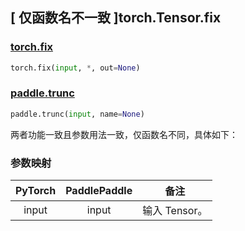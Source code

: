 ## [ 仅函数名不一致 ]torch.Tensor.fix

### [torch.fix](https://pytorch.org/docs/stable/generated/torch.fix.html?highlight=fix#torch.fix)

```python
torch.fix(input, *, out=None)
```

### [paddle.trunc](https://www.paddlepaddle.org.cn/documentation/docs/zh/develop/api/paddle/trunc_cn.html#trunc)

```python
paddle.trunc(input, name=None)
```

两者功能一致且参数用法一致，仅函数名不同，具体如下：

### 参数映射

| PyTorch                  | PaddlePaddle             | 备注          |
| ------------------------ | ------------------------ | ------------- |
| <center> input </center> | <center> input </center> | 输入 Tensor。 |
